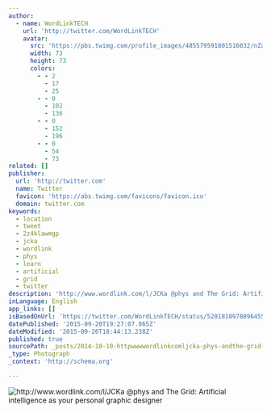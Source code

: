 ```yaml
---
author:
  - name: WordLinkTECH
    url: 'http://twitter.com/WordLinkTECH'
    avatar:
      src: 'https://pbs.twimg.com/profile_images/485579591801516032/nZaT46BY_bigger.jpeg'
      width: 73
      height: 73
      colors:
        - - 2
          - 17
          - 25
        - - 0
          - 102
          - 136
        - - 0
          - 152
          - 196
        - - 0
          - 54
          - 73
related: []
publisher:
  url: 'http://twitter.com'
  name: Twitter
  favicon: 'https://abs.twimg.com/favicons/favicon.ico'
  domain: twitter.com
keywords:
  - location
  - tweet
  - 2z4klawmgp
  - jcka
  - wordlink
  - phys
  - learn
  - artificial
  - grid
  - twitter
description: 'http://www.wordlink.com/l/JCKa @phys and The Grid: Artificial intelligence as your personal graphic designer'
inLanguage: English
app_links: []
isBasedOnUrl: 'https://twitter.com/WordLinkTECH/status/520181897809645568'
datePublished: '2015-09-20T19:27:07.865Z'
dateModified: '2015-09-20T18:44:13.238Z'
published: true
sourcePath: _posts/2014-10-10-httpwwwwordlinkcomljcka-phys-andthe-grid-artificial-i.md
_type: Photograph
_context: 'http://schema.org'

---
```

![http://www.wordlink.com/l/JCKa @phys and The Grid: Artificial intelligence as your personal graphic designer](https://pbs.twimg.com/media/BzgOrgcIcAAXIoz.jpg:large)